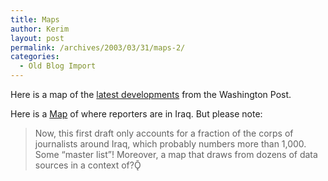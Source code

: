 ```yaml
---
title: Maps
author: Kerim
layout: post
permalink: /archives/2003/03/31/maps-2/
categories:
  - Old Blog Import
---
```

Here is a map of the <a href="http://www.washingtonpost.com/wp-srv/world/iraq/maps/iraq_maps.html" onclick="_gaq.push(['_trackEvent', 'outbound-article', 'http://www.washingtonpost.com/wp-srv/world/iraq/maps/iraq_maps.html', 'latest developments']);" >latest developments</a> from the Washington Post.

Here is a <a href="http://www.poynter.org/content/content_view.asp?id=27071" onclick="_gaq.push(['_trackEvent', 'outbound-article', 'http://www.poynter.org/content/content_view.asp?id=27071', 'Map']);" >Map</a> of where reporters are in Iraq. But please note:


>   Now, this first draft only accounts for a fraction of the corps of journalists around Iraq, which probably numbers more than 1,000. Some &#8220;master list&#8221;! Moreover, a map that draws from dozens of data sources in a context of?Ǭ 
>   

>   
>  